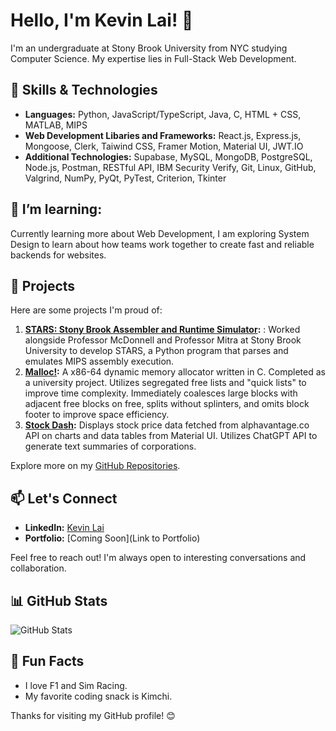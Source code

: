# Hello, I'm Kevin Lai! 👋

I'm an undergraduate at Stony Brook University from NYC studying Computer Science. My expertise lies in Full-Stack Web Development.

## 🔧 Skills & Technologies

- **Languages:** Python, JavaScript/TypeScript, Java, C, HTML + CSS, MATLAB, MIPS
- **Web Development Libaries and Frameworks:** React.js, Express.js, Mongoose, Clerk, Taiwind CSS, Framer Motion, Material UI, JWT.IO
- **Additional Technologies:** Supabase, MySQL, MongoDB, PostgreSQL, Node.js, Postman, RESTful API, IBM Security Verify, Git, Linux, GitHub, Valgrind, NumPy, PyQt, PyTest, Criterion, Tkinter

## 🌱 I’m learning:

Currently learning more about Web Development, I am exploring System Design to learn about how teams work together to create fast and reliable backends for websites.

## 🚀 Projects

Here are some projects I'm proud of:

1. **[STARS: Stony Brook Assembler and Runtime Simulator](https://github.com/sbustars/STARS):** : Worked alongside Professor McDonnell and Professor Mitra at Stony Brook University to develop STARS, a Python program that parses and emulates MIPS assembly execution.
2. **[Malloc!](https://github.com/lai-kevin/Memory-Allocator):** A x86-64 dynamic memory allocator written in C. Completed as a university project. Utilizes segregated free lists and "quick lists" to improve time complexity. Immediately coalesces large blocks with adjacent free blocks on free, splits without splinters, and omits block footer to improve space efficiency.
3. **[Stock Dash](https://github.com/lai-kevin/AI_Stock_Dashboard):** Displays stock price data fetched from alphavantage.co API on charts and data tables from Material UI. Utilizes ChatGPT API to generate text summaries of corporations.

Explore more on my [GitHub Repositories](https://github.com/lai-kevin).

## 📫 Let's Connect

- **LinkedIn:** [Kevin Lai](https://www.linkedin.com/in/kevinlaisoftware/)
- **Portfolio:** [Coming Soon](Link to Portfolio)

Feel free to reach out! I'm always open to interesting conversations and collaboration.

## 📊 GitHub Stats

![GitHub Stats](https://github-stats.com/lai-kevin)

<!-- You can use tools like https://github.com/anuraghazra/github-readme-stats to generate your GitHub Stats Image URL -->

## 🎉 Fun Facts

- I love F1 and Sim Racing.
- My favorite coding snack is Kimchi.

Thanks for visiting my GitHub profile! 😊
